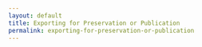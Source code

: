 ```yaml
---
layout: default
title: Exporting for Preservation or Publication
permalink: exporting-for-preservation-or-publication
---
```

<!-- Add an essay or interpretive material below this line,
using HTML or markdown.  Do not modify this file above this line -->

